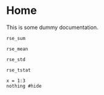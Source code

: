 # Home

This is some dummy documentation.

```@docs
rse_sum
```

```@docs
rse_mean
```

```@docs
rse_std
```

```@docs
rse_tstat
```

```@example AnExample
x = 1:3
nothing #hide
```
